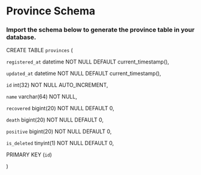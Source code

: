# Province Schema
### Import the schema below to generate the province table in your database. 

CREATE TABLE `provinces` (

 `registered_at` datetime NOT NULL DEFAULT current_timestamp(),  
 
 `updated_at` datetime NOT NULL DEFAULT current_timestamp(),  
 
 `id` int(32) NOT NULL AUTO_INCREMENT,  
 
 `name` varchar(64) NOT NULL,  
 
 `recovered` bigint(20) NOT NULL DEFAULT 0,  
 
 `death` bigint(20) NOT NULL DEFAULT 0,  
 
 `positive` bigint(20) NOT NULL DEFAULT 0,  
 
 `is_deleted` tinyint(1) NOT NULL DEFAULT 0,  
 
 PRIMARY KEY (`id`)  

)
